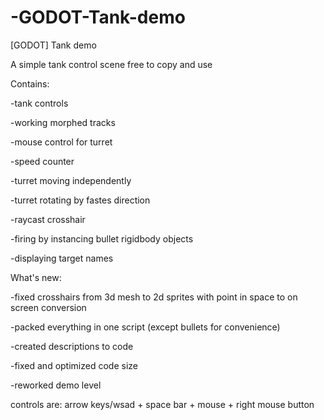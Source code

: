 # -GODOT-Tank-demo

[GODOT] Tank demo



A simple tank control scene free to copy and use


Contains:

-tank controls


-working morphed tracks


-mouse control for turret

-speed counter 

-turret moving independently

-turret rotating by fastes direction

-raycast crosshair

-firing by instancing bullet rigidbody objects

-displaying target names


What's new:

-fixed crosshairs from 3d mesh to 2d sprites with point in space to on screen conversion

-packed everything in one script (except bullets for convenience)

-created descriptions to code

-fixed and optimized code size

-reworked demo level


controls are: arrow keys/wsad + space bar + mouse + right mouse button

  
